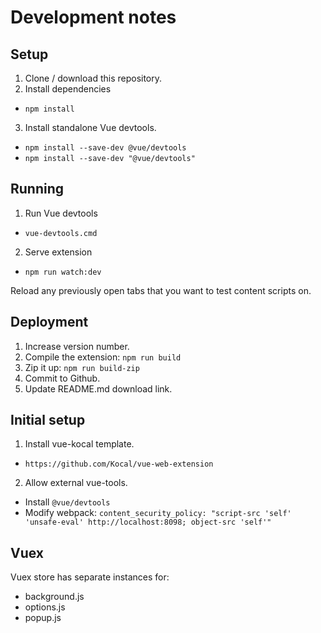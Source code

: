 # Development notes

## Setup

1. Clone / download this repository.
2. Install dependencies

- `npm install`

3. Install standalone Vue devtools.

- `npm install --save-dev @vue/devtools`
- `npm install --save-dev "@vue/devtools"`

## Running

1. Run Vue devtools

- `vue-devtools.cmd`

2. Serve extension

- `npm run watch:dev`

Reload any previously open tabs that you want to test content scripts on.

## Deployment

1. Increase version number.
2. Compile the extension: `npm run build`
3. Zip it up: `npm run build-zip`
4. Commit to Github.
5. Update README.md download link.

## Initial setup

1. Install vue-kocal template.

- `https://github.com/Kocal/vue-web-extension`

2. Allow external vue-tools.

- Install `@vue/devtools`
- Modify webpack: `content_security_policy: "script-src 'self' 'unsafe-eval' http://localhost:8098; object-src 'self'"`

## Vuex

Vuex store has separate instances for:

- background.js
- options.js
- popup.js

